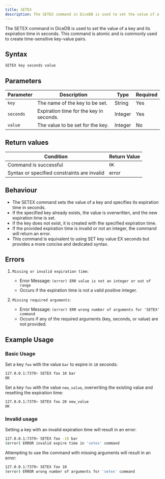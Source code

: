 ```yaml
---
title: SETEX
description: The SETEX command in DiceDB is used to set the value of a key and its expiration time in seconds. This command is atomic and is commonly used to create time-sensitive key-value pairs.
---
```


The SETEX command in DiceDB is used to set the value of a key and its expiration time in seconds. This command is atomic and is commonly used to create time-sensitive key-value pairs.

## Syntax

```bash
SETEX key seconds value
```

## Parameters

| Parameter | Description                                                               | Type    | Required |
| --------- | ------------------------------------------------------------------------- | ------- | -------- |
| `key`     | The name of the key to be set.                                            | String  | Yes      |
| `seconds` | Expiration time for the key in seconds.                                   | Integer | Yes      |
| `value`   | The value to be set for the key.                                          | Integer | No       |

## Return values

| Condition                                   | Return Value                                    |
| ------------------------------------------- | ----------------------------------------------- |
| Command is successful                       | `OK`                                            |
| Syntax or specified constraints are invalid | error                                           |

## Behaviour

- The SETEX command sets the value of a key and specifies its expiration time in seconds.
- If the specified key already exists, the value is overwritten, and the new expiration time is set.
- If the key does not exist, it is created with the specified expiration time.
- If the provided expiration time is invalid or not an integer, the command will return an error.
- This command is equivalent to using SET key value EX seconds but provides a more concise and dedicated syntax.

## Errors

1. `Missing or invalid expiration time`:

   - Error Message: `(error) ERR value is not an integer or out of range`
   - Occurs if the expiration time is not a valid positive integer.

2. `Missing required arguments`:

   - Error Message: `(error) ERR wrong number of arguments for 'SETEX' command`
   - Occurs if any of the required arguments (key, seconds, or value) are not provided.

## Example Usage

### Basic Usage

Set a key `foo` with the value `bar` to expire in `10` seconds:

```bash
127.0.0.1:7379> SETEX foo 10 bar
OK
```

Set a key `foo` with the value `new_value`, overwriting the existing value and resetting the expiration time:

```bash
127.0.0.1:7379> SETEX foo 20 new_value
OK
```

### Invalid usage

Setting a key with an invalid expiration time will result in an error:

```bash
127.0.0.1:7379> SETEX foo -10 bar
(error) ERROR invalid expire time in 'setex' command
```

Attempting to use the command with missing arguments will result in an error:
```bash
127.0.0.1:7379> SETEX foo 10
(error) ERROR wrong number of arguments for 'setex' command
```